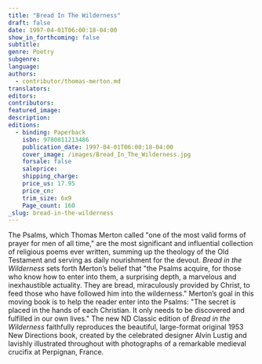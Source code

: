 ```yaml
---
title: "Bread In The Wilderness"
draft: false
date: 1997-04-01T06:00:18-04:00
show_in_forthcoming: false
subtitle:
genre: Poetry
subgenre:
language:
authors:
  - contributor/thomas-merton.md
translators:
editors:
contributors:
featured_image:
description:
editions:
  - binding: Paperback
    isbn: 9780811213486
    publication_date: 1997-04-01T06:00:18-04:00
    cover_image: /images/Bread_In_The_Wilderness.jpg
    forsale: false
    saleprice:
    shipping_charge:
    price_us: 17.95
    price_cn:
    trim_size: 6x9
    Page_count: 160
_slug: bread-in-the-wilderness
---
```


The Psalms, which Thomas Merton called "one of the most valid forms of prayer for men of all time," are the most significant and influential collection of religious poems ever written, summing up the theology of the Old Testament and serving as daily nourishment for the devout. _Bread in the Wilderness_ sets forth Merton’s belief that "the Psalms acquire, for those who know how to enter into them, a surprising depth, a marvelous and inexhaustible actuality. They are bread, miraculously provided by Christ, to feed those who have followed him into the wilderness." Merton’s goal in this moving book is to help the reader enter into the Psalms: "The secret is placed in the hands of each Christian. It only needs to be discovered and fulfilled in our own lives." The new ND Classic edition of _Bread in the Wilderness_ faithfully reproduces the beautiful, large-format original 1953 New Directions book, created by the celebrated designer Alvin Lustig and lavishly illustrated throughout with photographs of a remarkable medieval crucifix at Perpignan, France.

